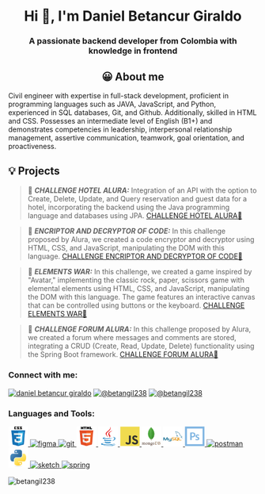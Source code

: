 <h1 align="center">Hi 👋, I'm Daniel Betancur Giraldo</h1>
<h3 align="center">A passionate backend developer from Colombia with knowledge in frontend</h3>
                                                                                           <h2 align="center">😀 About me </h1>  


Civil engineer with expertise in full-stack development, proficient in programming languages such as JAVA, JavaScript, and Python, experienced in SQL databases, Git, and Github. Additionally, skilled in HTML and CSS. Possesses an intermediate level of English (B1+) and demonstrates competencies in leadership, interpersonal relationship management, assertive communication, teamwork, goal orientation, and proactiveness.
## 💡 Projects

> 💬 _***CHALLENGE HOTEL ALURA:***_ Integration of an API with the option to Create, Delete, Update, and Query reservation and guest data for a hotel, incorporating the backend using the Java programming language and databases using JPA. <a href="https://github.com/betangil238/ChallengeHotel">CHALLENGE HOTEL ALURA💬</a>

> 💬 _***ENCRIPTOR AND DECRYPTOR OF CODE:***_ In this challenge proposed by Alura, we created a code encryptor and decryptor using HTML, CSS, and JavaScript, manipulating the DOM with this language. <a href="https://betangil238.github.io/EncriptadorDeCodigo/">CHALLENGE ENCRIPTOR AND DECRYPTOR OF CODE💬</a>

> 💬 _***ELEMENTS WAR:***_ In this challenge, we created a game inspired by "Avatar," implementing the classic rock, paper, scissors game with elemental elements using HTML, CSS, and JavaScript, manipulating the DOM with this language. The game features an interactive canvas that can be controlled using buttons or the keyboard. <a href="https://betangil238.github.io/GuerraDeElementos/">CHALLENGE ELEMENTS WAR💬</a>

> 💬 _***CHALLENGE FORUM ALURA:***_ In this challenge proposed by Alura, we created a forum where messages and comments are stored, integrating a CRUD (Create, Read, Update, Delete) functionality using the Spring Boot framework. <a href="https://github.com/betangil238/Foro">CHALLENGE FORUM ALURA💬</a>

<h3 align="left">Connect with me:</h3>
<p align="left">
<a href="https://www.linkedin.com/in/daniel-betancur-giraldo-834291264/" target="blank"><img align="center" src="https://raw.githubusercontent.com/rahuldkjain/github-profile-readme-generator/master/src/images/icons/Social/linked-in-alt.svg" alt="daniel betancur giraldo" height="30" width="40" /></a>
<a href="https://www.hackerrank.com/betangil238" target="blank"><img align="center" src="https://raw.githubusercontent.com/rahuldkjain/github-profile-readme-generator/master/src/images/icons/Social/hackerrank.svg" alt="@betangil238" height="30" width="40" /></a>
<a href="https://www.codewars.com/users/Mr.Cukarron" target="blank"><img align="center" src="https://raw.githubusercontent.com/rahuldkjain/github-profile-readme-generator/master/src/images/icons/Social/hackerearth.svg" alt="@betangil238" height="30" width="40" /></a>

</p>

<h3 align="left">Languages and Tools:</h3>
<p align="left"> <a href="https://www.w3schools.com/css/" target="_blank" rel="noreferrer"> <img src="https://raw.githubusercontent.com/devicons/devicon/master/icons/css3/css3-original-wordmark.svg" alt="css3" width="40" height="40"/> </a> <a href="https://www.figma.com/" target="_blank" rel="noreferrer"> <img src="https://www.vectorlogo.zone/logos/figma/figma-icon.svg" alt="figma" width="40" height="40"/> </a> <a href="https://git-scm.com/" target="_blank" rel="noreferrer"> <img src="https://www.vectorlogo.zone/logos/git-scm/git-scm-icon.svg" alt="git" width="40" height="40"/> </a> <a href="https://www.w3.org/html/" target="_blank" rel="noreferrer"> <img src="https://raw.githubusercontent.com/devicons/devicon/master/icons/html5/html5-original-wordmark.svg" alt="html5" width="40" height="40"/> </a> <a href="https://www.java.com" target="_blank" rel="noreferrer"> <img src="https://raw.githubusercontent.com/devicons/devicon/master/icons/java/java-original.svg" alt="java" width="40" height="40"/> </a> <a href="https://developer.mozilla.org/en-US/docs/Web/JavaScript" target="_blank" rel="noreferrer"> <img src="https://raw.githubusercontent.com/devicons/devicon/master/icons/javascript/javascript-original.svg" alt="javascript" width="40" height="40"/> </a> <a href="https://www.mongodb.com/" target="_blank" rel="noreferrer"> <img src="https://raw.githubusercontent.com/devicons/devicon/master/icons/mongodb/mongodb-original-wordmark.svg" alt="mongodb" width="40" height="40"/> </a> <a href="https://www.mysql.com/" target="_blank" rel="noreferrer"> <img src="https://raw.githubusercontent.com/devicons/devicon/master/icons/mysql/mysql-original-wordmark.svg" alt="mysql" width="40" height="40"/> </a> <a href="https://www.photoshop.com/en" target="_blank" rel="noreferrer"> <img src="https://raw.githubusercontent.com/devicons/devicon/master/icons/photoshop/photoshop-line.svg" alt="photoshop" width="40" height="40"/> </a> <a href="https://postman.com" target="_blank" rel="noreferrer"> <img src="https://www.vectorlogo.zone/logos/getpostman/getpostman-icon.svg" alt="postman" width="40" height="40"/> </a> <a href="https://www.python.org" target="_blank" rel="noreferrer"> <img src="https://raw.githubusercontent.com/devicons/devicon/master/icons/python/python-original.svg" alt="python" width="40" height="40"/> </a> <a href="https://www.sketch.com/" target="_blank" rel="noreferrer"> <img src="https://www.vectorlogo.zone/logos/sketchapp/sketchapp-icon.svg" alt="sketch" width="40" height="40"/> </a> <a href="https://spring.io/" target="_blank" rel="noreferrer"> <img src="https://www.vectorlogo.zone/logos/springio/springio-icon.svg" alt="spring" width="40" height="40"/> </a> </p>

<img align="center" src="https://github-readme-stats.vercel.app/api/top-langs?username=betangil238&show_icons=true&locale=en&layout=compact" alt="betangil238" />
